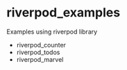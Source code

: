 # riverpod_examples
Examples using riverpod library

- riverpod_counter
- riverpod_todos
- riverpod_marvel